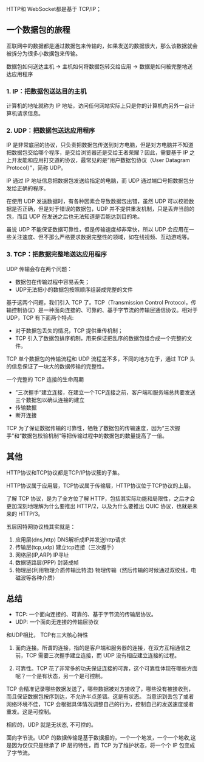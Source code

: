 HTTP和 WebSocket都是基于 TCP/IP；

## 一个数据包的旅程


互联网中的数据都是通过数据包来传输的，如果发送的数据很大，那么该数据就会被拆分为很多小数据包来传输。

数据包如何送达主机 -> 主机如何将数据包转交给应用 -> 数据是如何被完整地送达应用程序

### 1. IP：把数据包送达目的主机
计算机的地址就称为 IP 地址，访问任何网站实际上只是你的计算机向另外一台计算机请求信息。

### 2. UDP：把数据包送达应用程序
IP 是非常底层的协议，只负责把数据包传送到对方电脑，但是对方电脑并不知道把数据包交给哪个程序，是交给浏览器还是交给王者荣耀？因此，需要基于 IP 之上开发能和应用打交道的协议，最常见的是“用户数据包协议（User Datagram Protocol）”，简称 UDP。

IP 通过 IP 地址信息把数据包发送给指定的电脑，而 UDP 通过端口号把数据包分发给正确的程序。

在使用 UDP 发送数据时，有各种因素会导致数据包出错，虽然 UDP 可以校验数据是否正确，但是对于错误的数据包，UDP 并不提供重发机制，只是丢弃当前的包，而且 UDP 在发送之后也无法知道是否能达到目的地。

虽说 UDP 不能保证数据可靠性，但是传输速度却非常快，所以 UDP 会应用在一些关注速度、但不那么严格要求数据完整性的领域，如在线视频、互动游戏等。

### 3. TCP：把数据完整地送达应用程序
UDP 传输会存在两个问题：
- 数据包在传输过程中容易丢失；
- UDP无法把小的数据包按照顺序组装成完整的文件

基于这两个问题，我们引入 TCP 了。TCP（Transmission Control Protocol，传输控制协议）是一种面向连接的、可靠的、基于字节流的传输层通信协议。相对于 UDP，TCP 有下面两个特点:
- 对于数据包丢失的情况，TCP 提供重传机制；
- TCP 引入了数据包排序机制，用来保证把乱序的数据包组合成一个完整的文件。

TCP 单个数据包的传输流程和 UDP 流程差不多，不同的地方在于，通过 TCP 头的信息保证了一块大的数据传输的完整性。

一个完整的 TCP 连接的生命周期
- ”三次握手“建立连接，在建立一个TCP连接之前，客户端和服务端总共要发送三个数据包以确认连接的建立
- 传输数据
- 断开连接

TCP 为了保证数据传输的可靠性，牺牲了数据包的传输速度，因为“三次握手”和“数据包校验机制”等把传输过程中的数据包的数量提高了一倍。


## 其他
HTTP协议和TCP协议都是TCP/IP协议簇的子集。

HTTP协议属于应用层，TCP协议属于传输层，HTTP协议位于TCP协议的上层。

了解 TCP 协议，是为了全方位了解 HTTP，包括其实际功能和局限性，之后才会更加深刻地理解为什么要推出 HTTP/2，以及为什么要推出 QUIC 协议，也就是未来的 HTTP/3。

五层因特网协议栈其实就是：

1. 应用层(dns,http) DNS解析成IP并发送http请求
2. 传输层(tcp,udp) 建立tcp连接（三次握手）
3. 网络层(IP,ARP) IP寻址
4. 数据链路层(PPP) 封装成帧
5. 物理层(利用物理介质传输比特流) 物理传输（然后传输的时候通过双绞线，电磁波等各种介质）



## 总结

- TCP: 一个面向连接的、可靠的、基于字节流的传输层协议。
- UDP: 一个面向无连接的传输层协议

和UDP相比， TCP有三大核心特性
1. 面向连接。所谓的连接，指的是客户端和服务器的连接，在双方互相通信之前，TCP 需要三次握手建立连接，而 UDP 没有相应建立连接的过程。

2. 可靠性。TCP 花了非常多的功夫保证连接的可靠，这个可靠性体现在哪些方面呢？一个是有状态，另一个是可控制。

TCP 会精准记录哪些数据发送了，哪些数据被对方接收了，哪些没有被接收到，而且保证数据包按序到达，不允许半点差错。这是有状态。
当意识到丢包了或者网络环境不佳，TCP 会根据具体情况调整自己的行为，控制自己的发送速度或者重发。这是可控制。

相应的，UDP 就是无状态, 不可控的。

面向字节流。UDP 的数据传输是基于数据报的，一个一个地发，一个一个地收,这是因为仅仅只是继承了 IP 层的特性，而 TCP 为了维护状态，将一个个 IP 包变成了字节流。

